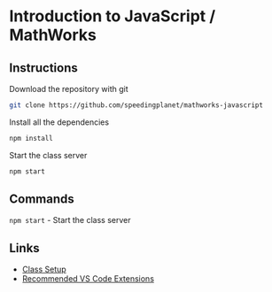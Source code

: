 # Introduction to JavaScript / MathWorks

## Instructions

Download the repository with git

```bash
git clone https://github.com/speedingplanet/mathworks-javascript
```

Install all the dependencies

```bash
npm install
```

Start the class server

```bash
npm start
```

## Commands

`npm start` - Start the class server

## Links

- [Class Setup](https://github.com/speedingplanet/class-setup/blob/master/general-setup.md)
- [Recommended VS Code Extensions](https://github.com/speedingplanet/class-setup/blob/master/vs-code-extensions.md)
